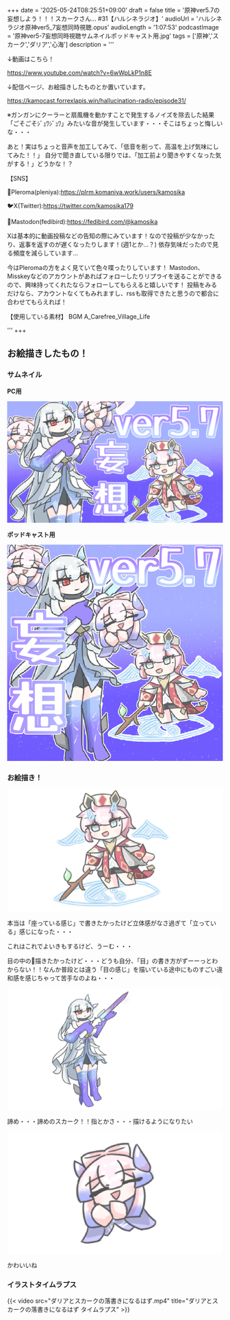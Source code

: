 +++
date = '2025-05-24T08:25:51+09:00'
draft = false
title = '原神ver5.7の妄想しよう！！！スカークさん… #31【ハルシネラジオ】'
audioUrl = 'ハルシネラジオ原神ver5_7妄想同時視聴.opus'
audioLength = '1:07:53'
podcastImage = '原神ver5-7妄想同時視聴サムネイルポッドキャスト用.jpg'
tags = ['原神','スカーク','ダリア','心海']
description = '''

↓動画はこちら！

https://www.youtube.com/watch?v=6wWpLkP1n8E

↓配信ページ、お絵描きしたものとか置いています。

https://kamocast.forrexlapis.win/hallucination-radio/episode31/

※ガンガンにクーラーと扇風機を動かすことで発生するノイズを除去した結果「ごそごそｼﾞｭﾜｼﾞｭﾜ」みたいな音が発生しています・・・そこはちょっと悔しいな・・・

あと！実はちょっと音声を加工してみて、「低音を削って、高温を上げ気味にしてみた！！」
自分で聞き直している限りでは、「加工前より聞きやすくなった気がする！」どうかな！？

【SNS】

🪻Pleroma(pleniya):https://plrm.komaniya.work/users/kamosika

🐦X(Twitter):https://twitter.com/kamosika179 

🐘Mastodon(fedibird):https://fedibird.com/@kamosika

Xは基本的に動画投稿などの告知の際にみています！なので投稿が少なかったり、返事を返すのが遅くなったりします！(週1とか…？)
依存気味だったので見る頻度を減らしています…

今はPleromaの方をよく見ていて色々喋ったりしています！
Mastodon、Misskeyなどのアカウントがあればフォローしたりリプライを送ることができるので、興味持ってくれたならフォローしてもらえると嬉しいです！
投稿をみるだけなら、アカウントなくてもみれますし、rssも取得できたと思うので都合に合わせてもらえれば！


【使用している素材】
BGM
A_Carefree_Village_Life

'''
+++


## お絵描きしたもの！

### サムネイル

**PC用**

![](原神ver5-7妄想同時視聴サムネイル.jpg)

**ポッドキャスト用**

![](原神ver5-7妄想同時視聴サムネイルポッドキャスト用.jpg)

### お絵描き！

![](ダリア召喚陣.png)

本当は「座っている感じ」で書きたかったけど立体感がなさ過ぎて「立っている」感じになった・・・

これはこれでよいきもするけど、うーむ・・・

目の中の🔶描きたかったけど・・・どうも自分、「目」の書き方がずーーっとわからない！！なんか普段とは違う「目の感じ」を描いている途中にものすごい違和感を感じちゃって苦手なのよね・・・

![](スカークの落書きになるはず.png)

諦め・・・諦めのスカーク！！指とかさ・・・描けるようになりたい

![](なかーま心海.png)

かわいいね


### イラストタイムラプス

{{< video src="ダリアとスカークの落書きになるはず.mp4" title="ダリアとスカークの落書きになるはず タイムラプス" >}}
